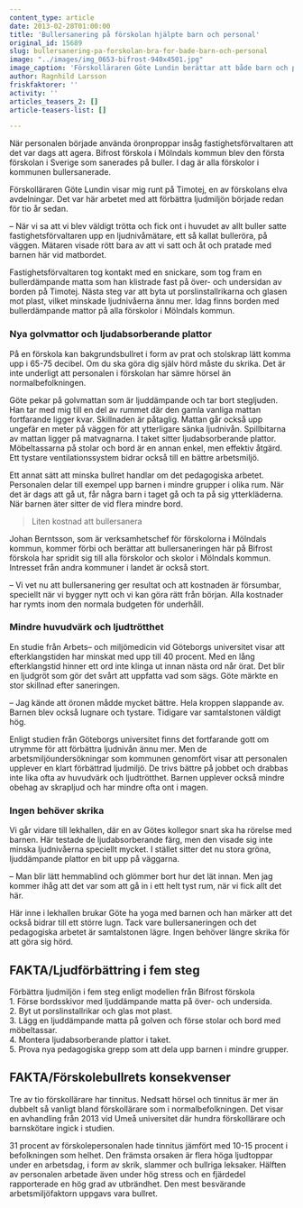 ```yaml
---
content_type: article
date: 2013-02-28T01:00:00
title: 'Bullersanering på förskolan hjälpte barn och personal'
original_id: 15689
slug: bullersanering-pa-forskolan-bra-for-bade-barn-och-personal
image: "../images/img_0653-bifrost-940x4501.jpg"
image_caption: 'Förskolläraren Göte Lundin berättar att både barn och personal mådde bättre när förskolan fick ljuddämpande mattor och delade in barnen i mindre grupper. '
author: Ragnhild Larsson
friskfaktorer: ''
activity: ''
articles_teasers_2: []
article-teasers-list: []

---
```


När personalen började använda öronproppar insåg fastighetsförvaltaren att det var dags att agera. Bifrost förskola i Mölndals kommun blev den första förskolan i Sverige som sanerades på buller. I dag är alla förskolor i kommunen bullersanerade.

Förskolläraren Göte Lundin visar mig runt på Timotej, en av förskolans elva avdelningar. Det var här arbetet med att förbättra ljudmiljön började redan för tio år sedan.

– När vi sa att vi blev väldigt trötta och fick ont i huvudet av allt buller satte fastighetsförvaltaren upp en ljudnivåmätare, ett så kallat bulleröra, på väggen. Mätaren visade rött bara av att vi satt och åt och pratade med barnen här vid matbordet.

Fastighetsförvaltaren tog kontakt med en snickare, som tog fram en bullerdämpande matta som han klistrade fast på över- och undersidan av borden på Timotej. Nästa steg var att byta ut porslinstallrikarna och glasen mot plast, vilket minskade ljudnivåerna ännu mer. Idag finns borden med bullerdämpande mattor på alla förskolor i Mölndals kommun.

### Nya golvmattor och ljudabsorberande plattor

På en förskola kan bakgrundsbullret i form av prat och stolskrap lätt komma upp i 65-75 decibel. Om du ska göra dig själv hörd måste du skrika. Det är inte underligt att personalen i förskolan har sämre hörsel än normalbefolkningen.

Göte pekar på golvmattan som är ljuddämpande och tar bort stegljuden. Han tar med mig till en del av rummet där den gamla vanliga mattan fortfarande ligger kvar. Skillnaden är påtaglig. Mattan går också upp ungefär en meter på väggen för att ytterligare sänka ljudnivån. Spillbitarna av mattan ligger på matvagnarna. I taket sitter ljudabsorberande plattor. Möbeltassarna på stolar och bord är en annan enkel, men effektiv åtgärd. Ett tystare ventilationssystem bidrar också till en bättre arbetsmiljö.

Ett annat sätt att minska bullret handlar om det pedagogiska arbetet. Personalen delar till exempel upp barnen i mindre grupper i olika rum. När det är dags att gå ut, får några barn i taget gå och ta på sig ytterkläderna. När barnen äter sitter de vid flera mindre bord.

> Liten kostnad att bullersanera

Johan Berntsson, som är verksamhetschef för förskolorna i Mölndals kommun, kommer förbi och berättar att bullersaneringen här på Bifrost förskola har spridit sig till alla förskolor och skolor i Mölndals kommun. Intresset från andra kommuner i landet är också stort.

– Vi vet nu att bullersanering ger resultat och att kostnaden är försumbar, speciellt när vi bygger nytt och vi kan göra rätt från början. Alla kostnader har rymts inom den normala budgeten för underhåll.

### Mindre huvudvärk och ljudtrötthet

En studie från Arbets– och miljömedicin vid Göteborgs universitet visar att efterklangstiden har minskat med upp till 40 procent. Med en lång efterklangstid hinner ett ord inte klinga ut innan nästa ord når örat. Det blir en ljudgröt som gör det svårt att uppfatta vad som sägs. Göte märkte en stor skillnad efter saneringen.

– Jag kände att öronen mådde mycket bättre. Hela kroppen slappande av. Barnen blev också lugnare och tystare. Tidigare var samtalstonen väldigt hög.

Enligt studien från Göteborgs universitet finns det fortfarande gott om utrymme för att förbättra ljudnivån ännu mer. Men de arbetsmiljöundersökningar som kommunen genomfört visar att personalen upplever en klart förbättrad ljudmiljö. De trivs bättre på jobbet och drabbas inte lika ofta av huvudvärk och ljudtrötthet. Barnen upplever också mindre obehag av skrapljud och har mindre ofta ont i magen.

### Ingen behöver skrika

Vi går vidare till lekhallen, där en av Götes kollegor snart ska ha rörelse med barnen. Här testade de ljudabsorberande färg, men den visade sig inte minska ljudnivåerna speciellt mycket. I stället sitter det nu stora gröna, ljuddämpande plattor en bit upp på väggarna.

– Man blir lätt hemmablind och glömmer bort hur det lät innan. Men jag kommer ihåg att det var som att gå in i ett helt tyst rum, när vi fick allt det här.

Här inne i lekhallen brukar Göte ha yoga med barnen och han märker att det också bidrar till ett större lugn. Tack vare bullersaneringen och det pedagogiska arbetet är samtalstonen lägre. Ingen behöver längre skrika för att göra sig hörd.

FAKTA/Ljudförbättring i fem steg
--------------------------------

Förbättra ljudmiljön i fem steg enligt modellen från Bifrost förskola  
1\. Förse bordsskivor med ljuddämpande matta på över- och undersida.  
2\. Byt ut porslinstallrikar och glas mot plast.  
3\. Lägg en ljuddämpande matta på golven och förse stolar och bord med möbeltassar.  
4\. Montera ljudabsorberande plattor i taket.  
5\. Prova nya pedagogiska grepp som att dela upp barnen i mindre grupper.

FAKTA/Förskolebullrets konsekvenser
-----------------------------------

Tre av tio förskollärare har tinnitus. Nedsatt hörsel och tinnitus är mer än dubbelt så vanligt bland förskollärare som i normalbefolkningen. Det visar en avhandling från 2013 vid Umeå universitet där hundra förskollärare och barnskötare ingick i studien.

31 procent av förskolepersonalen hade tinnitus jämfört med 10-15 procent i befolkningen som helhet. Den främsta orsaken är flera höga ljudtoppar under en arbetsdag, i form av skrik, slammer och bullriga leksaker. Hälften av personalen arbetade även under hög stress och en fjärdedel rapporterade en hög grad av utbrändhet. Den mest besvärande arbetsmiljöfaktorn uppgavs vara bullret.

